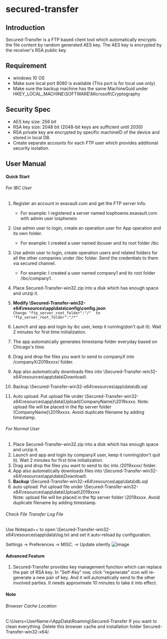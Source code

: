 # secured-transfer
## Introduction
Secured-Transfer is a FTP based client tool which automatically encrypts the file content by random generated AES key.
The AES key is encrypted by the receiver's RSA public key.

## Requirement
- windows 10 OS
- Make sure local port 8080 is available (This port is for local use only)
- Make sure the backup machine has the same MachineGuid under HKEY_LOCAL_MACHINE\SOFTWARE\Microsoft\Cryptography

## Security Spec
- AES key size: 256 bit
- RSA key size: 2048 bit (2048-bit keys are sufficient until 2030)
- RSA private key are encrypted by specific machineID of the device and stored in local DB.
- Create separate accounts for each FTP user which provides additional security isolation.


## User Manual
#### Quick Start
###### For IBC User
1. Register an account in exavault.com and get the FTP server Info. 
   - For example: I registered a server named losphoenix.exavault.com with admin user losphoneix
2. Use admin user to login, create an operation user for App operation and its own folder. 
   - For example: I created a user named ibcuser and its root folder /ibc
3. Use admin user to login, create operation users and related folders for all the other companies under /ibc folder.
   Send the credentials to them via secured channel.
   - For example: I created a user named company1 and its root folder /ibc/company1. 
    
4. Place Secured-Transfer-win32.zip into a disk which has enough space and unzip it.
5. **Modify \Secured-Transfer-win32-x64\resources\app\data\config\config.json** <br>
    ```Change "ftp_server_root_folder":"/"  to "ftp_server_root_folder":"/*"```
6. Launch and app and login by ibc user, keep it running(don't quit it). Wait 2 minutes for first time initialization.
7. The app automatically generates timestamp folder everyday based on Chicago's time.
8. Drag and drop the files you want to send to companyX into /companyX/2019xxxx/ folder.
9. App also automatically downloads files into \Secured-Transfer-win32-x64\resources\app\data\Download\
10. Backup \Secured-Transfer-win32-x64\resources\app\data\db.sql
11. Auto upload: Put upload file under \Secured-Transfer-win32-x64\resources\app\data\Upload\{CompanyName}\2019xxxx\. 
Note: upload file will be placed in the ftp server folder \{CompanyName}\2019xxxx\. Avoid duplicate filename by adding timestamp. 
    
###### For Normal User
1. Place Secured-Transfer-win32.zip into a disk which has enough space and unzip it.
2. Launch and app and login by companyX user, keep it running(don't quit it). Wait 2 minutes for first time initialization.
3. Drag and drop the files you want to send to ibc into /2019xxxx/ folder.
4. App also automatically downloads files into \Secured-Transfer-win32-x64\resources\app\data\Download\
5. **Backup** \Secured-Transfer-win32-x64\resources\app\data\db.sql
6. auto upload: Put upload file under \Secured-Transfer-win32-x64\resources\app\data\Upload\2019xxxx\
Note: upload file will be placed in the ftp server folder \2019xxxx\. Avoid duplicate filename by adding timestamp.

###### Check File Transfer Log File
Use Notepad++ to open \Secured-Transfer-win32-x64\resources\app\data\log.txt
and set it auto-reload by configuration.

Settings -> Preferences -> MISC. -> Update silently
![image](https://i.stack.imgur.com/WTQo1.png)

#### Advanced Feature
1. Secured-Transfer provides key management function which can replace the pair of RSA key. In "Self-Key" row,
click "regenerate" icon will re-generate a new pair of key. And it will automatically send to the other involved parties.
It needs approximate 10 minutes to take it into effect.

#### Note
###### Browser Cache Location
C:\Users\<UserName>\AppData\Roaming\Secured-Transfer
If you want to clean everything. Delete this browser cache and installation folder Secured-Transfer-win32-x64/.


